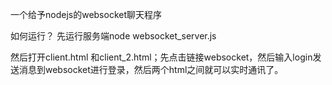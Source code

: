 一个给予nodejs的websocket聊天程序

如何运行？
先运行服务端node websocket_server.js

然后打开client.html 和client_2.html；先点击链接websocket，然后输入login发送消息到websocket进行登录，然后两个html之间就可以实时通讯了。